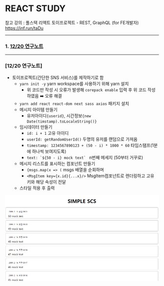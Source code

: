 # REACT STUDY

참고 강의 : 풀스택 리액트 토이프로젝트 - REST, GraphQL (for FE개발자) <https://inf.run/taDu>

---

### 1. [12/20 연구노트](#[12/20-연구노트])

---

### [12/20 연구노트]
- 토이프로젝트(간단한 SNS 서비스)를 제작하기로 함
  - ```yarn init -y```  yarn workspace를 사용하기 위해 yarn 설치
    - 위 코드만 작성 시 오류가 발생해 ```corepack enable``` 입력 후 위 코드 작성하였음 ➡️ 오류 해결
  - ```yarn add react react-dom next sass axios``` 패키지 설치
  - 메시지 아이템 만들기
    - 유저아이디```{userid}```, 시간정보```{new Date(timstamp).toLocaleString()}```
  - 임시데이터 만들기
    - ```id: i + 1``` 고유 아이디 
    - ```userId: getRandomUserId()``` 두명의 유저를 랜덤으로 가져옴
    - ```timestamp: 1234567890123 + (50 - i) * 1000 * 60``` 타임스탬프(1분에 하나씩 보여지도록) 
    - ```text: `${50 - i} mock text` ``` n번째 메세지 (50부터 거꾸로)
  - 메시지 리스트를 표시하는 컴포넌트 만들기
    - ```{msgs.map(x => (``` msgs 배열을 순회하며
    - ```<MsgItem key={x.id}{...x}/>``` MsgItem컴포넌트로 렌더링하고 고유 키와 해당 속성이 전달
  - 스타일 적용 후 출력
<center><img src="./img/1220.png" width="600"></center>
